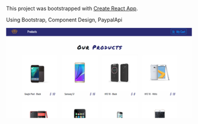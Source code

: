 This project was bootstrapped with [Create React App](https://github.com/facebook/create-react-app).

Using Bootstrap, Component Design, PaypalApi 

![ecommerce screenshot](./ecommerce.png)
